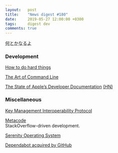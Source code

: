 ```yaml
---
layout:   post
title:    "News digest #180"
date:     2019-05-27 12:00:00 +0300
tags:     digest dev
comments: true
---
```


<abbr title="якось воно буде">何とかなるよ</abbr>

### Development

[How to do hard things](https://www.drmaciver.com/2019/05/how-to-do-hard-things/)

[The Art of Command Line](https://github.com/jlevy/the-art-of-command-line)

[The State of Apple’s Developer Documentation](https://mjtsai.com/blog/2019/05/20/the-state-of-apples-developer-documentation/) [(HN)](https://news.ycombinator.com/item?id=19966135)

### Miscellaneous

[Key Management Interoperability Protocol](https://en.wikipedia.org/wiki/Key_Management_Interoperability_Protocol_(KMIP))

[Metacode](https://metacode.app)<br/>
StackOverflow-driven development.

[Serenity Operating System](https://github.com/SerenityOS/serenity)

[Dependabot acquired by GitHub](https://dependabot.com/blog/hello-github/)
